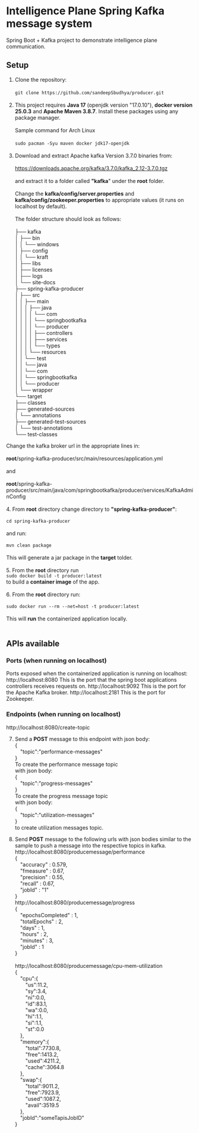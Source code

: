 

# Intelligence Plane Spring Kafka message system

Spring Boot + Kafka project to demonstrate intelligence plane communication.

## Setup

 1. Clone the repository:<br/><br/> `git clone https://github.com/sandeepSbudhya/producer.git`<br/><br/>
 2. This project requires **Java 17** (openjdk version "17.0.10"), **docker version 25.0.3** and **Apache Maven 3.8.7**. Install these packages using any package manager.<br/><br/>Sample command for Arch Linux<br/><br/>`sudo pacman -Syu maven docker jdk17-openjdk`<br/><br/>
 3. Download and extract Apache kafka Version 3.7.0 binaries from: <br/><br/>https://downloads.apache.org/kafka/3.7.0/kafka_2.12-3.7.0.tgz<br/><br/> and extract it to a folder called **"kafka**" under the **root** folder.<br/><br/>Change the **kafka/config/server.properties** and **kafka/config/zookeeper.properties** to appropriate values (it runs on localhost by default). <br/><br/>The folder structure should look as follows:<br/><br/>
├── kafka<br/>
│   ├── bin<br/>
│   │   └── windows<br/>
│   ├── config<br/>
│   │   └── kraft<br/>
│   ├── libs<br/>
│   ├── licenses<br/>
│   ├── logs<br/>
│   └── site-docs<br/>
├── spring-kafka-producer<br/>
│   ├── src<br/>
│   │   ├── main<br/>
│   │   │   ├── java<br/>
│   │   │   │   └── com<br/>
│   │   │   │       └── springbootkafka<br/>
│   │   │   │           └── producer<br/>
│   │   │   │               ├── controllers<br/>
│   │   │   │               ├── services<br/>
│   │   │   │               └── types<br/>
│   │   │   └── resources<br/>
│   │   └── test<br/>
│   │       └── java<br/>
│   │           └── com<br/>
│   │               └── springbootkafka<br/>
│   │                   └── producer<br/>
│   └── wrapper<br/>
└── target<br/>
    ├── classes<br/>
    ├── generated-sources<br/>
    │   └── annotations<br/>
    ├── generated-test-sources<br/>
    │   └── test-annotations<br/>
    └── test-classes<br/>
    
 Change the kafka broker url in the appropriate lines in: <br/><br/> **root**/spring-kafka-producer/src/main/resources/application.yml<br/><br/>and<br/><br/>**root**/spring-kafka-producer/src/main/java/com/springbootkafka/producer/services/KafkaAdminConfig<br/><br/>
 4. From **root** directory change directory to **"spring-kafka-producer"**:<br/><br/>`cd spring-kafka-producer`<br/><br/>and run:<br/><br/>`mvn clean package`<br/><br/>This will generate a jar package in the **target** tolder.<br/><br/>
 5. From the **root** directory run<br/>`sudo docker build -t producer:latest`<br/>to build a **container image** of the app.<br/><br/>
 6. From the **root** directory run:<br/><br/>`sudo docker run --rm --net=host -t producer:latest`<br/><br/>This will **run** the containerized application locally.<br/><br/>
## APIs available
### Ports (when running on localhost)
Ports exposed when the containerized application is running on localhost:
http://localhost:8080 This is the port that the spring boot applications controllers receives requests on.
http://localhost:9092 This is the port for the Apache Kafka broker.
http://localhost:2181 This is the port for Zookeeper.
### Endpoints (when running on localhost)
http://localhost:8080/create-topic<br/>

 7. Send a **POST** message to  this endpoint  with json body:<br/>{<br/>&emsp;"topic":"performance-messages"<br/>}<br/>To create the performance message topic<br/>with json body:<br/>
{<br/>&emsp;"topic":"progress-messages"<br/>}<br/>To create the progress message topic<br/>with json body:<br/>{<br/>&emsp;"topic":"utilization-messages"<br/>}<br/>to create utilization messages topic.<br/>

8. Send **POST** message to the following urls with json bodies similar to the sample to push a message into the respective topics in kafka.<br/>http://localhost:8080/producemessage/performance<br/>{<br/>&emsp;"accuracy"  :  0.579,<br/>&emsp;"fmeasure"  :  0.67,<br/>&emsp;"precision"  :  0.55,<br/>&emsp;"recall"  :  0.67,<br/>&emsp;"jobId"  :  "1"<br/>}<br/>
http://localhost:8080/producemessage/progress<br/>{<br/>&emsp;"epochsCompleted"  :  1,<br/>&emsp;"totalEpochs"  :  2,<br/>&emsp;"days"  :  1,<br/>&emsp;"hours"  :  2,<br/>&emsp;"minutes"  :  3,<br/>&emsp;"jobId"  :  1<br/>}<br/><br/>
http://localhost:8080/producemessage/cpu-mem-utilization<br/>
{<br/>&emsp;"cpu":{<br/>&emsp;&emsp;"us":11.2,<br/>&emsp;&emsp;"sy":3.4,<br/>&emsp;&emsp;"ni":0.0,<br/>&emsp;&emsp;"id":83.1,<br/>&emsp;&emsp;"wa":0.0,<br/>&emsp;&emsp;"hi":1.1,<br/>&emsp;&emsp;"si":1.1,<br/>&emsp;&emsp;"st":0.0<br/>&emsp;},<br/>&emsp;"memory":{<br/>&emsp;&emsp;"total":7730.8,<br/>&emsp;&emsp;"free":1413.2,<br/>&emsp;&emsp;"used":4211.2,<br/>&emsp;&emsp;"cache":3064.8<br/>&emsp;},<br/>&emsp;"swap":{<br/>&emsp;&emsp;"total":9011.2,<br/>&emsp;&emsp;"free":7923.9,<br/>&emsp;&emsp;"used":1087.2,<br/>&emsp;&emsp;"avail":3519.5<br/>&emsp;},<br/>&emsp;"jobId":"someTapisJobID"<br/>}<br/>
